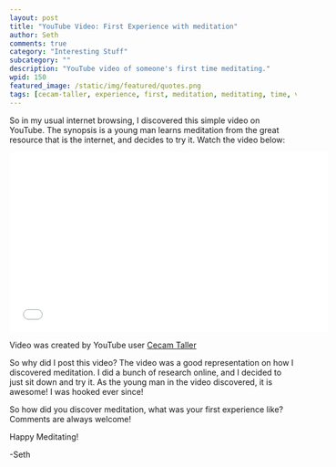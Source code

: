 ```yaml
---
layout: post
title: "YouTube Video: First Experience with meditation"
author: Seth
comments: true
category: "Interesting Stuff"
subcategory: ""
description: "YouTube video of someone's first time meditating."
wpid: 150
featured_image: /static/img/featured/quotes.png
tags: [cecam-taller, experience, first, meditation, meditating, time, video, YouTube]
---
```


So in my usual internet browsing, I discovered this simple video on YouTube. The synopsis is a young man learns meditation from the great resource that is the internet, and decides to try it. Watch the video below:

<!--more-->

<iframe src="//www.youtube.com/embed/FbH5KZTB1QE" height="315" width="560" allowfullscreen="" frameborder="0"></iframe>

Video was created by YouTube user [Cecam Taller](https://www.youtube.com/user/canalcecam)

So why did I post this video?  The video was a good representation on how I discovered meditation.  I did a bunch of research online, and I decided to just sit down and try it.  As the young man in the video discovered, it is awesome!  I was hooked ever since!

So how did you discover meditation, what was your first experience like?  Comments are always welcome!

Happy Meditating!

-Seth
